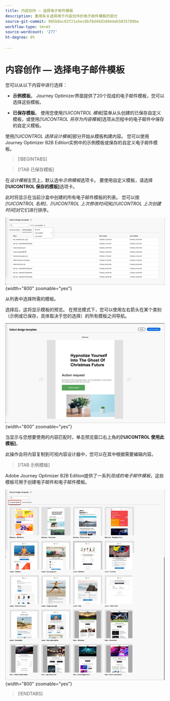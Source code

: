 ```yaml
---
title: 内容创作 — 选择电子邮件模板
description: 重用有关选择用于内容创作的电子邮件模板的部分
source-git-commit: 985b0ac83f21e5ec0bf8d49d3d94deb5035789be
workflow-type: tm+mt
source-wordcount: '277'
ht-degree: 0%

---
```


# 内容创作 — 选择电子邮件模板

您可以从以下内容中进行选择：

* **示例模板**。 Journey Optimizer界面提供了20个现成的电子邮件模板，您可以选择这些模板。

* **已保存模板**。 使用您使用&#x200B;_[!UICONTROL 模板]_&#x200B;菜单从头创建的已保存自定义模板，或使用&#x200B;_[!UICONTROL 另存为内容模板]_&#x200B;选项从历程中的电子邮件中保存的自定义模板。

使用&#x200B;_[!UICONTROL 选择设计模板]_&#x200B;部分开始从模板构建内容。 您可以使用Journey Optimizer B2B Edition实例中的示例模板或保存的自定义电子邮件模板。

>[!BEGINTABS]

>[!TAB 已保存模板]

在&#x200B;_设计模板_&#x200B;主页上，默认选中&#x200B;_示例模板_&#x200B;选项卡。 要使用自定义模板，请选择&#x200B;**[!UICONTROL 保存的模板]**&#x200B;选项卡。

此时将显示在当前沙盒中创建的所有电子邮件模板的列表。 您可以按&#x200B;_[!UICONTROL 名称]_、_[!UICONTROL 上次修改时间]_&#x200B;和&#x200B;_[!UICONTROL 上次创建时间]_&#x200B;对它们进行排序。

![选择已保存的模板](../assets/content-design-shared/templates-design-saved-sort-by.png){width="800" zoomable="yes"}

从列表中选择所需的模板。

选择后，这将显示模板的预览。 在预览模式下，您可以使用左右箭头在某个类别（示例或已保存，具体取决于您的选择）的所有模板之间导航。

![预览保存的模板](../assets/content-design-shared/templates-design-saved-preview.png){width="800" zoomable="yes"}

当显示与您想要使用的内容匹配时，单击预览窗口右上角的&#x200B;**[!UICONTROL 使用此模板]**。

此操作会将内容复制到可视内容设计器中，您可以在其中根据需要编辑内容。

>[!TAB 示例模板]

Adobe Journey Optimizer B2B Edition提供了一系列&#x200B;_现成的电子邮件模板_，这些模板可用于创建电子邮件和电子邮件模板。

![选择由Adobe提供的模板](../assets/content-design-shared/templates-design-samples.png){width="800" zoomable="yes"}

>[!ENDTABS]